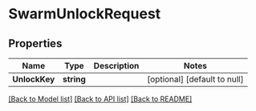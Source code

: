 # SwarmUnlockRequest

## Properties
Name | Type | Description | Notes
------------ | ------------- | ------------- | -------------
**UnlockKey** | **string** |  | [optional] [default to null]

[[Back to Model list]](../README.md#documentation-for-models) [[Back to API list]](../README.md#documentation-for-api-endpoints) [[Back to README]](../README.md)


